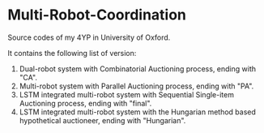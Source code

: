 # Multi-Robot-Coordination
Source codes of my 4YP in University of Oxford.

It contains the following list of version:
1. Dual-robot system with Combinatorial Auctioning process, ending with "CA".
2. Multi-robot system with Parallel Auctioning process, ending with "PA".
3. LSTM integrated multi-robot system with Sequential Single-item Auctioning process, ending with "final".
4. LSTM integrated multi-robot system with the Hungarian method based hypothetical auctioneer, ending with "Hungarian". 
